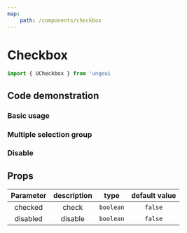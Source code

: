 ```yaml
---
map:
    path: /components/checkbox
---
```


# Checkbox

```js
import { UCheckbox } from 'ungeui
```

## Code demonstration

### Basic usage

<demo src="./demo/checked.vue"
  language="vue"
  title="basic usage"
  desc="click to switch">
</demo>

### Multiple selection group

<demo src="./demo/group.vue"
  language="vue"
  title="basic usage"
  desc="more elegant group control">
</demo>

### Disable

<demo src="./demo/disabled.vue"
  language="vue"
  title="basic usage"
  desc="disable options">
</demo>

## Props

|   Parameter   | description   |  type | default value  |
| :------: | :------: | :-------: | :-----: |
| checked | check  | `boolean`  | `false` |
| disabled | disable  | `boolean`  | `false` |